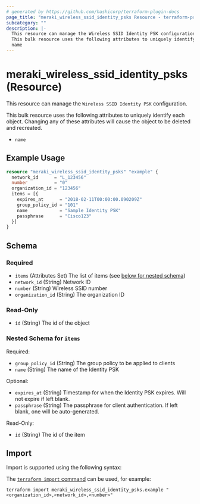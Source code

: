 ```yaml
---
# generated by https://github.com/hashicorp/terraform-plugin-docs
page_title: "meraki_wireless_ssid_identity_psks Resource - terraform-provider-meraki"
subcategory: ""
description: |-
  This resource can manage the Wireless SSID Identity PSK configuration.
  This bulk resource uses the following attributes to uniquely identify each object. Changing any of these attributes will cause the object to be deleted and recreated.
  name
---
```


# meraki_wireless_ssid_identity_psks (Resource)

This resource can manage the `Wireless SSID Identity PSK` configuration.

This bulk resource uses the following attributes to uniquely identify each object. Changing any of these attributes will cause the object to be deleted and recreated.
- `name`

## Example Usage

```terraform
resource "meraki_wireless_ssid_identity_psks" "example" {
  network_id      = "L_123456"
  number          = "0"
  organization_id = "123456"
  items = [{
    expires_at      = "2018-02-11T00:00:00.090209Z"
    group_policy_id = "101"
    name            = "Sample Identity PSK"
    passphrase      = "Cisco123"
  }]
}
```

<!-- schema generated by tfplugindocs -->
## Schema

### Required

- `items` (Attributes Set) The list of items (see [below for nested schema](#nestedatt--items))
- `network_id` (String) Network ID
- `number` (String) Wireless SSID number
- `organization_id` (String) The organization ID

### Read-Only

- `id` (String) The id of the object

<a id="nestedatt--items"></a>
### Nested Schema for `items`

Required:

- `group_policy_id` (String) The group policy to be applied to clients
- `name` (String) The name of the Identity PSK

Optional:

- `expires_at` (String) Timestamp for when the Identity PSK expires. Will not expire if left blank.
- `passphrase` (String) The passphrase for client authentication. If left blank, one will be auto-generated.

Read-Only:

- `id` (String) The id of the item

## Import

Import is supported using the following syntax:

The [`terraform import` command](https://developer.hashicorp.com/terraform/cli/commands/import) can be used, for example:

```shell
terraform import meraki_wireless_ssid_identity_psks.example "<organization_id>,<network_id>,<number>"
```
